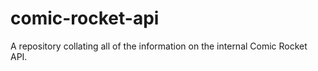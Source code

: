 comic-rocket-api
================

A repository collating all of the information on the internal Comic Rocket API.
